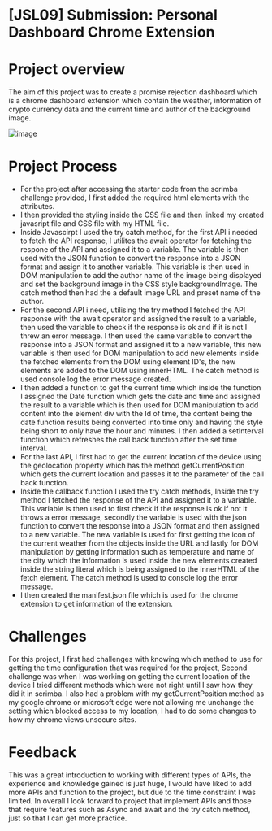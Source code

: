 # [JSL09] Submission: Personal Dashboard Chrome Extension
# Project overview
The aim of this project was to create a promise rejection dashboard which is a chrome dashboard extension which contain the weather, information of crypto currency data and the current time and author of the background image.

![image](https://github.com/Tumelo-Mogono-SE/TUMMOG375_BCL2401_GroupF_Tumelo-Mogono_JSL09/assets/156678534/ef4a3ebf-6461-4c24-924f-12cdaefbaf82)


# Project Process
* For the project after accessing the starter code from the scrimba challenge provided, I first added the required html elements with the attributes.
* I then provided the styling inside the CSS file and then linked my created javasript file and CSS file with my HTML file.
* Inside Javascirpt I used the try catch method, for the first API i needed to fetch the API response, I utilites the await operator for fetching the respone of the API and assigned it to a variable. The variable is then used with the JSON function to convert the response into a JSON format and assign it to another variable. This variable is then used in DOM manipulation to add the author name of the image being displayed and set the background image in the CSS style backgroundImage. The catch method then had the a default image URL and preset name of the author.
* For the second API i need, utilising the try method I fetched the API response with the await operator and assigned the result to a variable, then used the variable to check if the response is ok and if it is not I threw an error message. I then used the same variable to convert the response into a JSON format and assigned it to a new variable, this new variable is then used for DOM manipulation to add new elements inside the fetched elements from the DOM using element ID's, the new elements are added to the DOM using innerHTML. The catch method is used console log the error message created.
* I then added a function to get the current time which inside the function I assigned the Date function which gets the date and time and assigned the result to a variable which is then used for DOM manipulation to add content into the element div with the Id of time, the content being the date function results being converted into time only and having the style being short to only have the hour and minutes. I then added a setInterval function which refreshes the call back function after the set time interval.
* For the last API, I first had to get the current location of the device using the geolocation property which has the method getCurrentPosition which gets the current location and passes it to the parameter of the call back function.
* Inside the callback function I used the try catch methods, Inside the try method I fetched the response of the API and assigned it to a variable. This variable is then used to first check if the response is ok if not it throws a error message, secondly the variable is used with the json function to convert the response into a JSON format and then assigned to a new variable. The new variable is used for first getting the icon of the current weather from the objects inside the URL and lastly for DOM manipulation by getting information such as temperature and name of the city which the information is used inside the new elements created inside the string literal which is being assigned to the innerHTML of the fetch element. The catch method is used to console log the error message.
* I then created the manifest.json file which is used for the chrome extension to get information of the extension.

# Challenges
For this project, I first had challenges with knowing which method to use for getting the time configuration that was required for the project, Second challenge was when I was working on getting the current location of the device I tried different methods which were not right until I saw how they did it in scrimba. I also had a problem with my getCurrentPosition method as my google chrome or microsoft edge were not allowing me unchange the  setting which blocked access to my location, I had to do some changes to how my chrome  views unsecure sites.

# Feedback
This was a great introduction to working with different types of APIs, the experience and knowledge gained is just huge, I would have liked to add more APIs and function to the project, but due to the time constraint I was limited. In overall I look forward to project that implement APIs and those that require features such as Async and await and the try catch method, just so that I can get more practice.

